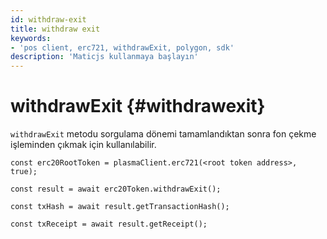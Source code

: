 ```yaml
---
id: withdraw-exit
title: withdraw exit
keywords:
- 'pos client, erc721, withdrawExit, polygon, sdk'
description: 'Maticjs kullanmaya başlayın'
---
```


# withdrawExit {#withdrawexit}

`withdrawExit` metodu sorgulama dönemi tamamlandıktan sonra fon çekme işleminden çıkmak için kullanılabilir.

```
const erc20RootToken = plasmaClient.erc721(<root token address>, true);

const result = await erc20Token.withdrawExit();

const txHash = await result.getTransactionHash();

const txReceipt = await result.getReceipt();

```

